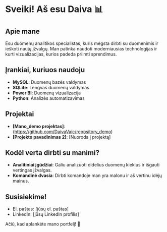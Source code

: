 # Sveiki! Aš esu Daiva 📊

## Apie mane
Esu duomenų analitikos specialistas, kuris mėgsta dirbti su duomenimis ir ieškoti naujų įžvalgų. Man patinka naudoti moderniausias technologijas ir kurti vizualizacijas, kurios padeda priimti sprendimus.

## Įrankiai, kuriuos naudoju
- **MySQL**: Duomenų bazės valdymas
- **SQLite**: Lengvas duomenų valdymas
- **Power BI**: Duomenų vizualizacija
- **Python**: Analizės automatizavimas

## Projektai
- **[Mano_demo projektas]**: (https://github.com/DaivaVaic/repository_demo)
- **[Projekto pavadinimas 2]**: [Nuoroda į projektą]

## Kodėl verta dirbti su manimi?
- **Analitiniai įgūdžiai**: Galiu analizuoti didelius duomenų kiekius ir išgauti vertingas įžvalgas.
- **Komandinė dvasia**: Dirbti komandoje man yra malonu ir aš vertinu idėjų mainus.

## Susisiekime!
- El. paštas: [jūsų el. paštas]
- LinkedIn: [jūsų LinkedIn profilis]

Ačiū, kad aplankėte mano portfelį! 👋

